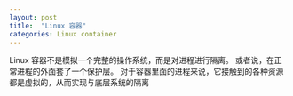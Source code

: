 ```yaml
---
layout: post
title:  "Linux 容器"
categories: Linux container
---
```


Linux 容器不是模拟一个完整的操作系统，而是对进程进行隔离。
或者说，在正常进程的外面套了一个保护层。
对于容器里面的进程来说，它接触到的各种资源都是虚拟的，从而实现与底层系统的隔离

